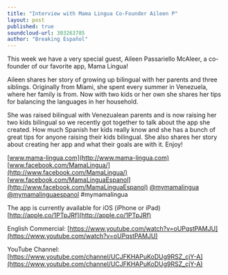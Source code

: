 ```yaml
---
title: "Interview with Mama Lingua Co-Founder Aileen P"
layout: post
published: true
soundcloud-url: 303263785
author: "Breaking Español"
---
```


This week we have a very special guest, Aileen Passariello McAleer, a co-founder of our favorite app, Mama Lingua!

Aileen shares her story of growing up bilingual with her parents and three siblings. Originally from Miami, she spent every summer in Venezuela, where her family is from. Now with two kids or her own she shares her tips for balancing the languages in her household.

She was raised bilingual with Venezualean parents and is now raising her two kids bilingual so we recently got together to talk about the app she created. How much Spanish her kids really know and she has a bunch of great tips for anyone raising their kids bilingual. She also shares her story about creating her app and what their goals are with it. Enjoy!

[www.mama-lingua.com](http://www.mama-lingua.com)
[www.facebook.com/MamaLingua/](http://www.facebook.com/MamaLingua/)
[www.facebook.com/MamaLinguaEspanol](http://www.facebook.com/MamaLinguaEspanol)
[@mymamalingua](http://twitter.com/mymamalingua)
[@mymamalinguaespanol](http://twitter.com/mymamalinguaespanol)
#mymamalingua


The app is currently available for iOS (iPhone or iPad) [http://apple.co/1PTpJRf](http://apple.co/1PTpJRf)

English Commercial: [https://www.youtube.com/watch?v=oUPqstPAMJU](https://www.youtube.com/watch?v=oUPqstPAMJU)

YouTube Channel: [https://www.youtube.com/channel/UCJFKHAPuKoDUg9RSZ_cjY-A](https://www.youtube.com/channel/UCJFKHAPuKoDUg9RSZ_cjY-A)
